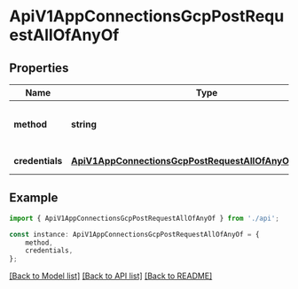 # ApiV1AppConnectionsGcpPostRequestAllOfAnyOf


## Properties

Name | Type | Description | Notes
------------ | ------------- | ------------- | -------------
**method** | **string** | The method used to authenticate with GCP. | [default to undefined]
**credentials** | [**ApiV1AppConnectionsGcpPostRequestAllOfAnyOfCredentials**](ApiV1AppConnectionsGcpPostRequestAllOfAnyOfCredentials.md) |  | [default to undefined]

## Example

```typescript
import { ApiV1AppConnectionsGcpPostRequestAllOfAnyOf } from './api';

const instance: ApiV1AppConnectionsGcpPostRequestAllOfAnyOf = {
    method,
    credentials,
};
```

[[Back to Model list]](../README.md#documentation-for-models) [[Back to API list]](../README.md#documentation-for-api-endpoints) [[Back to README]](../README.md)
